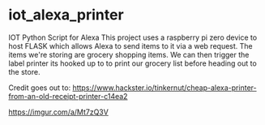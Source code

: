 # iot_alexa_printer
IOT Python Script for Alexa
This project uses a raspberry pi zero device to host FLASK which allows Alexa to send items to it via a web request. The items we're storing are grocery shopping items. We can then trigger the label printer its hooked up to to print our grocery list before heading out to the store.

Credit goes out to:
https://www.hackster.io/tinkernut/cheap-alexa-printer-from-an-old-receipt-printer-c14ea2

https://imgur.com/a/Mt7zQ3V
